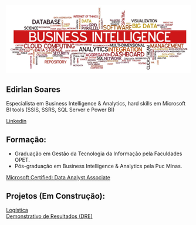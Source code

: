 <p align="center">
  <img src="banner.jpeg" >
</p>

## Edirlan Soares
Especialista em Business Intelligence & Analytics, hard skills em Microsoft BI tools (SSIS, SSRS, SQL Server e Power BI)
<div class="badge-base LI-profile-badge" data-locale="pt_BR" data-size="medium" data-theme="light" data-type="VERTICAL" data-vanity="edirlansoares" data-version="v1"><a class="badge-base__link LI-simple-link" href="https://br.linkedin.com/in/edirlansoares?trk=profile-badge"> Linkedin</a></div>

## Formação:
- Graduação em Gestão da Tecnologia da Informação pela Faculdades OPET.
- Pós-graduação em Business Intelligence & Analytics pela Puc Minas.
<div class="badge-base LI-profile-badge" data-locale="pt_BR" data-size="medium" data-theme="light" data-type="VERTICAL" data-vanity="edirlansoares" data-version="v1"><a class="badge-base__link LI-simple-link" href="https://www.credly.com/badges/53407672-0fa1-440e-a6fe-f77eb939b22c?source=linked_in_profile">Microsoft Certified: Data Analyst Associate</a></div> 


## Projetos (Em Construção):

<div class="badge-base LI-profile-badge" data-locale="pt_BR" data-size="medium" data-theme="light" data-type="VERTICAL" data-vanity="edirlansoares" data-version="v1"><a class="badge-base__link LI-simple-link" href="https://app.powerbi.com/view?r=eyJrIjoiNDc0N2Y3YzQtNGQyNy00MjNjLWJlNzUtMzhhZTc5ZjAxNzUxIiwidCI6ImJjODAwMGFiLTg2MmUtNGFiYS05MWQ5LTFhNzE5MTdmYzJmYSJ9"> Logística</a></div>

<div class="badge-base LI-profile-badge" data-locale="pt_BR" data-size="medium" data-theme="light" data-type="VERTICAL" data-vanity="edirlansoares" data-version="v1"><a class="badge-base__link LI-simple-link" href="https://app.powerbi.com/view?r=eyJrIjoiNGQ1YzRmYjQtZTI0Zi00YWZkLWFhMmQtNjUyNzAwZjJiNWRlIiwidCI6ImJjODAwMGFiLTg2MmUtNGFiYS05MWQ5LTFhNzE5MTdmYzJmYSJ9">Demonstrativo de Resultados (DRE)</a></div>














              

